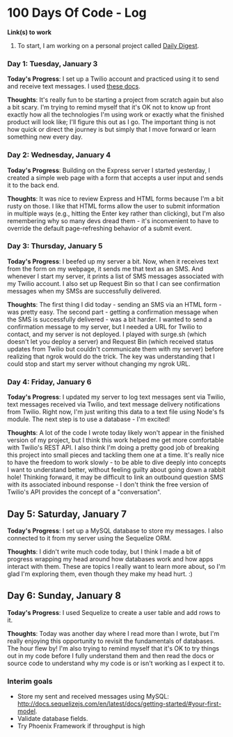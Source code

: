 # 100 Days Of Code - Log

**Link(s) to work**
1. To start, I am working on a personal project called [Daily Digest](https://github.com/IsaacDurand/daily-digest).

### Day 1: Tuesday, January 3

**Today's Progress**: I set up a Twilio account and practiced using it to send and receive text messages. I used [these docs](https://www.twilio.com/docs/quickstart/node/programmable-sms
).

**Thoughts**: It's really fun to be starting a project from scratch again but also a bit scary. I'm trying to remind myself that it's OK not to know up front exactly how all the technologies I'm using work or exactly what the finished product will look like; I'll figure this out as I go. The important thing is not how quick or direct the journey is but simply that I move forward or learn something new every day.

### Day 2: Wednesday, January 4

**Today's Progress**: Building on the Express server I started yesterday, I created a simple web page with a form that accepts a user input and sends it to the back end.

**Thoughts**: It was nice to review Express and HTML forms because I'm a bit rusty on those. I like that HTML forms allow the user to submit information in multiple ways (e.g., hitting the Enter key rather than clicking), but I'm also remembering why so many devs dread them - it's inconvenient to have to override the default page-refreshing behavior of a submit event.

### Day 3: Thursday, January 5

**Today's Progress**: I beefed up my server a bit. Now, when it receives text from the form on my webpage, it sends me that text as an SMS. And whenever I start my server, it prints a list of SMS messages associated with my Twilio account. I also set up Request Bin so that I can see confirmation messages when my SMSs are successfully delivered.

**Thoughts**: The first thing I did today - sending an SMS via an HTML form - was pretty easy. The second part - getting a confirmation message when the SMS is successfully delivered - was a bit harder. I wanted to send a confirmation message to my server, but I needed a URL for Twilio to contact, and my server is not deployed. I played with surge.sh (which doesn't let you deploy a server) and Request Bin (which received status updates from Twilio but couldn't communicate them with my server) before realizing that ngrok would do the trick. The key was understanding that I could stop and start my server without changing my ngrok URL.

### Day 4: Friday, January 6

**Today's Progress**: I updated my server to log text messages sent via Twilio, text messages received via Twilio, and text message delivery notifications from Twilio. Right now, I'm just writing this data to a text file using Node's fs module. The next step is to use a database - I'm excited!

**Thoughts**: A lot of the code I wrote today likely won't appear in the finished version of my project, but I think this work helped me get more comfortable with Twilio's REST API. I also think I'm doing a pretty good job of breaking this project into small pieces and tackling them one at a time. It's really nice to have the freedom to work slowly - to be able to dive deeply into concepts I want to understand better, without feeling guilty about going down a rabbit hole! Thinking forward, it may be difficult to link an outbound question SMS with its associated inbound response - I don't think the free version of Twilio's API provides the concept of a "conversation".

## Day 5: Saturday, January 7

**Today's Progress**: I set up a MySQL database to store my messages. I also connected to it from my server using the Sequelize ORM.

**Thoughts**: I didn't write much code today, but I think I made a bit of progress wrapping my head around how databases work and how apps interact with them. These are topics I really want to learn more about, so I'm glad I'm exploring them, even though they make my head hurt. :)

## Day 6: Sunday, January 8

**Today's Progress**: I used Sequelize to create a user table and add rows to it.

**Thoughts**: Today was another day where I read more than I wrote, but I'm really enjoying this opportunity to revisit the fundamentals of databases. The hour flew by! I'm also trying to remind myself that it's OK to try things out in my code before I fully understand them and then read the docs or source code to understand why my code is or isn't working as I expect it to.

### Interim goals
* Store my sent and received messages using MySQL: http://docs.sequelizejs.com/en/latest/docs/getting-started/#your-first-model.
* Validate database fields.
* Try Phoenix Framework if throughput is high
